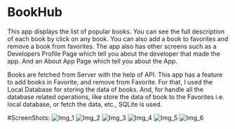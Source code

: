# BookHub
This app displays the list of popular books. You can see the full description of each book by click on any book.
You can also add a book to favorites and remove a book from favorites.
The app also has other screens such as a Developers Profile Page which tell you about the developer that made the app.
And an About App Page which tell you about the App.

Books are fetched from Server with the help of API.
This app has a feature to add books in Favorite, and remove from Favorite. For that, I used the Local Database for storing the data of books.
And, for handle all the database related operations, like store the data of book to the Favorites i.e. local database, or fetch the data, etc., SQLite is used.

#ScreenShots: 
![Img_1](https://user-images.githubusercontent.com/64913497/124182895-1929ef80-dad5-11eb-8a5b-ebaa63f0e06a.jpeg)
![Img_2](https://user-images.githubusercontent.com/64913497/124182957-31017380-dad5-11eb-9c6a-bf436a261b74.jpeg)
![Img_3](https://user-images.githubusercontent.com/64913497/124182972-35c62780-dad5-11eb-81ef-3d8aee4f632d.jpeg)
![Img_4](https://user-images.githubusercontent.com/64913497/124182986-38c11800-dad5-11eb-8901-4204a05eef90.jpeg)
![Img_5](https://user-images.githubusercontent.com/64913497/124182999-3c549f00-dad5-11eb-88b0-904e75d03641.jpeg)
![Img_6](https://user-images.githubusercontent.com/64913497/124183007-3eb6f900-dad5-11eb-9734-1eff202b5849.jpeg)
